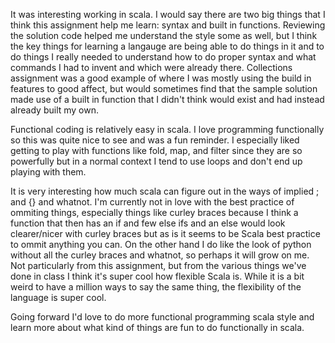 It was interesting working in scala.  I would say there are two big things that
I think this assignment help me learn: syntax and built in functions.  Reviewing
the solution code helped me understand the style some as well, but I think the
key things for learning a langauge are being able to do things in it and to do
things I really needed to understand how to do proper syntax and what commands I
had to invent and which were already there.  Collections assignment was a good
example of where I was mostly using the build in features to good affect, but
would sometimes find that the sample solution made use of a built in function
that I didn't think would exist and had instead already built my own.

Functional coding is relatively easy in scala.  I love programming functionally
so this was quite nice to see and was a fun reminder.  I especially liked getting
to play with functions like fold, map, and filter since they are so powerfully
but in a normal context I tend to use loops and don't end up playing with them.

It is very interesting how much scala can figure out in the ways of implied ;
and {} and whatnot.  I'm currently not in love with the best practice of ommiting
things, especially things like curley braces because I think a function that
then has an if and few else ifs and an else would look clearer/nicer with curley
braces but as is it seems to be Scala best practice to ommit anything you can.
On the other hand I do like the look of python without all the curley braces and
whatnot, so perhaps it will grow on me.  Not particularly from this assignment,
but from the various things we've done in class I think it's super cool how
flexible Scala is. While it is a bit weird to have a million ways to say the same
thing, the flexibility of the language is super cool.

Going forward I'd love to do more functional programming scala style and learn
more about what kind of things are fun to do functionally in scala.
